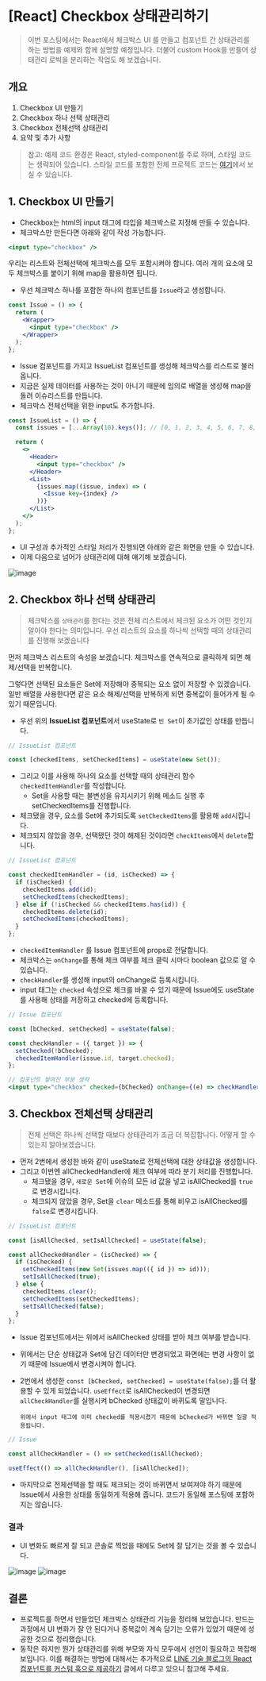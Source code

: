 # [React] Checkbox 상태관리하기

> 이번 포스팅에서는 React에서 체크박스 UI 를 만들고 컴포넌트 간 상태관리를 하는 방법을 예제와 함께 설명할 예정입니다.
> 더불어 custom Hook을 만들어 상태관리 로빅을 분리하는 작업도 해 보겠습니다.

## 개요

1. Checkbox UI 만들기
2. Checkbox 하나 선택 상태관리
3. Checkbox 전체선택 상태관리
4. 요약 및 추가 사항

> 참고: 예제 코드 환경은 React, styled-component를 주로 하며, 스타일 코드는 생략되어 있습니다.
> 스타일 코드를 포함한 전체 프로젝트 코드는 [여기](https://github.com/codesquad-member-2020/issue-tracker-08/blob/dev/FE/src/views/IssueListPage/IssueListPage.jsx)에서 보실 수 있습니다.

## 1. Checkbox UI 만들기

- Checkbox는 html의 input 태그에 타입을 체크박스로 지정해 만들 수 있습니다.
- 체크박스만 만든다면 아래와 같이 작성 가능합니다.

```jsx
<input type="checkbox" />
```

우리는 리스트와 전체선택에 체크박스를 모두 포함시켜야 합니다. 여러 개의 요소에 모두 체크박스를 붙이기 위해 map을 활용하면 됩니다.

- 우선 체크박스 하나를 포함한 하나의 컴포넌트를 `Issue`라고 생성합니다.

```jsx
const Issue = () => {
  return (
    <Wrapper>
      <input type="checkbox" />
    </Wrapper>
  );
};
```

- Issue 컴포넌트를 가지고 IssueList 컴포넌트를 생성해 체크박스를 리스트로 불러옵니다.
- 지금은 실제 데이터를 사용하는 것이 아니기 때문에 임의로 배열을 생성해 map을 돌려 이슈리스트를 만듭니다.
- 체크박스 전체선택을 위한 input도 추가합니다.

```jsx
const IssueList = () => {
  const issues = [...Array(10).keys()]; // [0, 1, 2, 3, 4, 5, 6, 7, 8, 9]

  return (
    <>
      <Header>
        <input type="checkbox" />
      </Header>
      <List>
        {issues.map((issue, index) => (
          <Issue key={index} />
        ))}
      </List>
    </>
  );
};
```

- UI 구성과 추가적인 스타일 처리가 진행되면 아래와 같은 화면을 만들 수 있습니다.
- 이제 다음으로 넘어가 상태관리에 대해 얘기해 보겠습니다.

![image](./images/checkbox.png)

## 2. Checkbox 하나 선택 상태관리

> 체크박스를 `상태관리`를 한다는 것은 전체 리스트에서 체크된 요소가 어떤 것인지 알아야 한다는 의미입니다.
> 우선 리스트의 요소를 하나씩 선택할 때의 상태관리를 진행해 보겠습니다

먼저 체크박스 리스트의 속성을 보겠습니다. 체크박스를 연속적으로 클릭하게 되면 해제/선택을 반복합니다.

그렇다면 선택된 요소들은 Set에 저장해야 중복되는 요소 없이 저장할 수 있겠습니다. 일반 배열을 사용한다면 같은 요소 해제/선택을 반복하게 되면 중복값이 들어가게 될 수 있기 때문입니다.

- 우선 위의 **IssueList 컴포넌트**에서 useState로 `빈 Set`이 초기값인 상태를 만듭니다.

```jsx
// IssueList 컴포넌트

const [checkedItems, setCheckedItems] = useState(new Set());
```

- 그리고 이를 사용해 하나의 요소를 선택할 때의 상태관리 함수 `checkedItemHandler`를 작성합니다.
  - Set을 사용할 때는 불변성을 유지시키기 위해 메소드 실행 후 setCheckedItems를 진행합니다.
- 체크됐을 경우, 요소를 Set에 추가되도록 `setCheckedItems`를 활용해 `add`시킵니다.
- 체크되지 않았을 경우, 선택됐던 것이 해제된 것이라면 `checkItems`에서 `delete`합니다.

```jsx
// IssueList 컴포넌트

const checkedItemHandler = (id, isChecked) => {
  if (isChecked) {
    checkedItems.add(id);
    setCheckedItems(checkedItems);
  } else if (!isChecked && checkedItems.has(id)) {
    checkedItems.delete(id);
    setCheckedItems(checkedItems);
  }
};
```

- `checkedItemHandler` 를 Issue 컴포넌트에 props로 전달합니다.
- 체크박스는 `onChange`를 통해 체크 여부를 체크 클릭 시마다 boolean 값으로 알 수 있습니다.
- `checkHandler`를 생성해 input의 onChange로 등록시킵니다.
- input 태그는 `checked` 속성으로 체크를 바꿀 수 있기 때문에 Issue에도 useState를 사용해 상태를 저장하고 checked에 등록합니다.

```jsx
// Issue 컴포넌트

const [bChecked, setChecked] = useState(false);

const checkHandler = ({ target }) => {
  setChecked(!bChecked);
  checkedItemHandler(issue.id, target.checked);
};

// 컴포넌트 쌓여진 부분 생략
<input type="checkbox" checked={bChecked} onChange={(e) => checkHandler(e)} />;
```

## 3. Checkbox 전체선택 상태관리

> 전체 선택은 하나씩 선택할 때보다 상태관리가 조금 더 복잡합니다.
> 어떻게 할 수 있는지 알아보겠습니다.

- 먼저 2번에서 생성한 바와 같이 useState로 전체선택에 대한 상태값을 생성합니다.
- 그리고 이번엔 allCheckedHandler에 체크 여부에 따라 분기 처리를 진행합니다.
  - 체크됐을 경우, `새로운 Set`에 이슈의 모든 id 값을 넣고 isAllChecked를 `true`로 변경시킵니다.
  - 체크되지 않았을 경우, Set을 `clear` 메소드를 통해 비우고 isAllChecked를 `false`로 변경시킵니다.

```jsx
// IssueList 컴포넌트

const [isAllChecked, setIsAllChecked] = useState(false);

const allCheckedHandler = (isChecked) => {
  if (isChecked) {
    setCheckedItems(new Set(issues.map(({ id }) => id)));
    setIsAllChecked(true);
  } else {
    checkedItems.clear();
    setCheckedItems(setCheckedItems);
    setIsAllChecked(false);
  }
};
```

- Issue 컴포넌트에서는 위에서 isAllChecked 상태를 받아 체크 여부를 받습니다.
- 위에서는 단순 상태값과 Set에 담긴 데이터만 변경되었고 화면에는 변경 사항이 없기 때문에 Issue에서 변경시켜야 합니다.
- 2번에서 생성한 `const [bChecked, setChecked] = useState(false);`를 더 활용할 수 있게 되었습니다.
  `useEffect`로 isAllChecked이 변경되면 `allCheckHandler`를 실행시켜 bChecked 상태값이 바뀌도록 말입니다.

      위에서 input 태그에 이미 checked를 적용시켰기 때문에 bChecked가 바뀌면 일괄 적용됩니다.

```jsx
// Issue

const allCheckHandler = () => setChecked(isAllChecked);

useEffect(() => allCheckHandler(), [isAllChecked]);
```

- 마지막으로 전체선택을 할 때도 체크되는 것이 바뀌면서 보여져야 하기 때문에 Issue에서 사용한 상태를 동일하게 적용해 줍니다. 코드가 동일해 포스팅에 포함하지는 않습니다.

### 결과

- UI 변화도 빠르게 잘 되고 콘솔로 찍었을 때에도 Set에 잘 담기는 것을 볼 수 있습니다.

![image](https://user-images.githubusercontent.com/30427711/86999487-aa7dc300-c1ed-11ea-88bf-6731619a4a21.gif)
![image](https://user-images.githubusercontent.com/30427711/86999496-b10c3a80-c1ed-11ea-90d7-7bce4f5b3234.gif)

## 결론

- 프로젝트를 하면서 만들었던 체크박스 상태관리 기능을 정리해 보았습니다. 만드는 과정에서 UI 변화가 잘 안 된다거나 중복값이 계속 담기는 오류가 있었기 때문에 성공한 것으로 정리했습니다.
- 동작은 하지만 뭔가 상태관리를 위해 부모와 자식 모두에서 선언이 필요하고 복잡해 보입니다. 이를 해결하는 방법에 대해서는 추가적으로 [LINE 기술 블로그의 React 컴포넌트를 커스텀 훅으로 제공하기](https://engineering.linecorp.com/ko/blog/line-securities-frontend-3/) 글에서 다루고 있으니 참고해 주세요.
